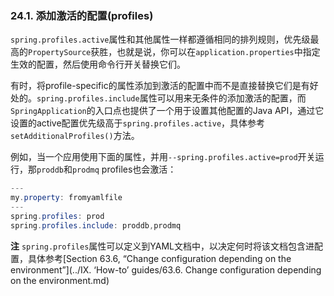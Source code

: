 ### 24.1. 添加激活的配置(profiles)

`spring.profiles.active`属性和其他属性一样都遵循相同的排列规则，优先级最高的`PropertySource`获胜，也就是说，你可以在`application.properties`中指定生效的配置，然后使用命令行开关替换它们。

有时，将profile-specific的属性添加到激活的配置中而不是直接替换它们是有好处的。`spring.profiles.include`属性可以用来无条件的添加激活的配置，而`SpringApplication`的入口点也提供了一个用于设置其他配置的Java API，通过它设置的active配置优先级高于`spring.profiles.active`，具体参考`setAdditionalProfiles()`方法。

例如，当一个应用使用下面的属性，并用`--spring.profiles.active=prod`开关运行，那`proddb`和`prodmq` profiles也会激活：
```java
---
my.property: fromyamlfile
---
spring.profiles: prod
spring.profiles.include: proddb,prodmq
```
**注** `spring.profiles`属性可以定义到YAML文档中，以决定何时将该文档包含进配置，具体参考[Section 63.6, “Change configuration depending on the environment”](../IX. ‘How-to’ guides/63.6. Change configuration depending on the environment.md)
